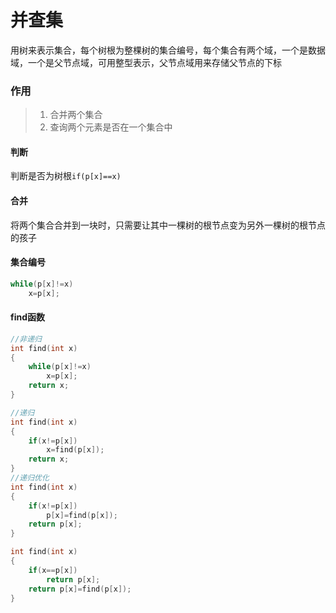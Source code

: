 # 并查集

用树来表示集合，每个树根为整棵树的集合编号，每个集合有两个域，一个是数据域，一个是父节点域，可用整型表示，父节点域用来存储父节点的下标

### 作用

>1. 合并两个集合
>2. 查询两个元素是否在一个集合中

#### 判断

判断是否为树根```if(p[x]==x)```

#### 合并

将两个集合合并到一块时，只需要让其中一棵树的根节点变为另外一棵树的根节点的孩子

#### 集合编号

```c
while(p[x]!=x)
    x=p[x];
```

#### find函数

```c
//非递归
int find(int x)
{
    while(p[x]!=x)
        x=p[x];
    return x;
}

//递归
int find(int x)
{
    if(x!=p[x])
        x=find(p[x]);
    return x;
}
//递归优化
int find(int x)
{
    if(x!=p[x])
        p[x]=find(p[x]);
    return p[x];
}

int find(int x)
{
    if(x==p[x])
        return p[x];
    return p[x]=find(p[x]);
}
```

